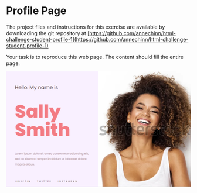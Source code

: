 # Profile Page

The project files and instructions for this exercise are available by downloading the git repository at [https://github.com/annechinn/html-challenge-student-profile-1](https://github.com/annechinn/html-challenge-student-profile-1)

Your task is to reproduce this web page.  The content should fill the entire page. 

![](../../.gitbook/assets/image%20%2844%29.png)


